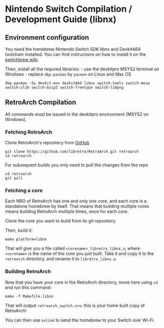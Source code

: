 # Nintendo Switch Compilation / Development Guide (libnx)

## Environment configuration

You need the homebrew Nintendo Switch SDK libnx and DevkitA64 toolchain installed. You can find instructions on how to install it on the [switchbrew wiki](https://switchbrew.org/wiki/Setting_up_Development_Environment).

Then, install all the required libraries:
    - use the devkitpro MSYS2 terminal on Windows
    - replace `dkp-pacman` by `pacman` on Linux and Mac OS

```
dkp-pacman -Sy devkit-env devkitA64 libnx switch-tools switch-mesa switch-zlib switch-bzip2 switch-freetype switch-libpng
```

## RetroArch Compilation

All commands must be issued in the devkitpro environment (MSYS2 on Windows).

### Fetching RetroArch

Clone RetroArch's repository from [GitHub](https://github.com/libretro/RetroArch)

```
git clone https://github.com/libretro/RetroArch.git retroarch
cd retroarch
```

For subsequent builds you only need to pull the changes from the repo

```
cd retroarch
git pull
```

### Fetching a core

Each NRO of RetroArch has one and only one core, and each core is a standalone homebrew by itself. That means that building multiple cores means building RetroArch multiple times, once for each core.

Clone the core you want to build from its git repository. 

Then, build it:

```
make platform=libnx
```

That will give you a file called `<corename>_libretro_libnx.a`, where `<corename>` is the name of the core you just built. Take it and copy it to the `retroarch` directory, and rename it to `libretro_libnx.a`.

### Building RetroArch

Now that you have your core in the RetroArch directory, move here using `cd` and run this command:

```
make -f Makefile.libnx
```

That will output `retroarch_switch.nro`: this is your home built copy of RetroArch!

You can then use `nxlink` to send the homebrew to your Switch over Wi-Fi.


